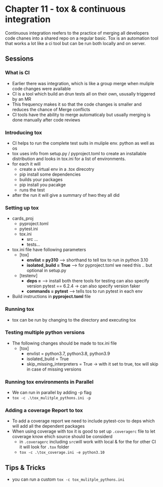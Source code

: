 # Chapter 11 - tox & continuous integration

Continuous integration reefers to the practice of merging all developers code chanes into a shared repo on a regular basic. Tox is an automation tool that works a lot like a ci tool but can be run both locally and on server.

## Sessions

### What is CI

* Earlier there was integration, which is like a group merge when muliple code changes were available
* CI is a tool which build an drun tests all on their own, ususally triggered by an MR
* This frequency makes it so that the code changes is smaller and reduces the chance of Merge conflicts
* CI tools have the ability to merge automaticaly but usually merging is done manually after code reviews

### Introducing tox

* CI helps to run the complete test suits in muliple env. python as well as os
* tox uses info from setup.py / pyproject.toml to create an installable distribution and looks in tox.ini for a list of environments.
* for each it will
  * create a virtual env in a .tox direcotry
  * pip install some dependencies
  * builds your packages
  * pip install you pacakge
  * runs the test
* after the run it will give a summary of hwo they all did

### Setting up tox

* cards_proj
  * pyproject.toml
  * pytest.ini
  * tox.ini
    * src ...
    * tests...
* tox.ini file have following parameters
  * [tox]
    * **envlist = py310** --> shorthand to tell tox to run in python 3.10
    * **isolated_build = True** --> for pyproject.toml we need this .. but optional in setup.py
  * [testenv]
    * **deps =** --> install both there tools for testing can also specify version
      pytest == 6.2.4 -> can also specify version
      faker
    * **commands = pytest** --> tells tos to run pytest in each env
* Build instructions in **pyproject.toml** file

### Running tox

* tox can be run by changing to the directory and executing tox

### Testing multiple python versions

* The following changes should be made to tox.ini file
  * [tox]
    * envlist = python3.7, python3.8, python3.9
    * isolated_build = True
    * skip_missing_interpreters = True -> with it set to true, tox will skip in case of missing versions

### Running tox environments in Parallel

* We can run in parallel by adding -p flag
* `tox -c .\tox_mulitple_pythons.ini -p`

### Adding a coverage Report to tox

* To add a coverage report we need to include pytest-cov to deps which will add all the dependent packages
* When using coverage with tox it is good to set up `.coveragerc` file to let coverage know ehich source should be considerd
  * in `.coveragerc` including `src`will work with local & for the for other CI it will look for `.tox` folder
  * `tox -c .\tox_coverage.ini -e python3.10`

## Tips & Tricks

* you can run a custom `tox -c tox_mulitple_pythons.ini`
